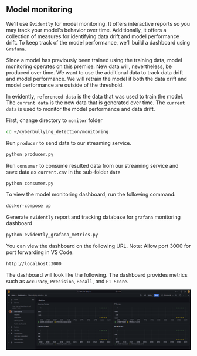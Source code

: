 ## Model monitoring

We'll use `Evidently` for model monitoring. It offers interactive reports so you may track your model's behavior over time. Additionally, it offers a collection of measures for identifying data drift and model performance drift. To keep track of the model performance, we'll build a dashboard using `Grafana`.

Since a model has previously been trained using the training data, model monitoring operates on this premise. New data will, nevertheless, be produced over time. We want to use the additional data to track data drift and model performance. We will retrain the model if both the data drift and model performance are outside of the threshold.

In evidently, `referenced data` is the data that was used to train the model. The `current data` is the new data that is generated over time. The `current data` is used to monitor the model performance and data drift.

First, change directory to `monitor` folder

```bash
cd ~/cyberbullying_detection/monitoring
```

Run `producer` to send data to our streaming service. 

```bash
python producer.py
```

Run `consumer` to consume resulted data from our streaming service and save data as `current.csv` in the sub-folder `data`

```bash
python consumer.py
```

To view the model monitoring dashboard, run the following command:
```bash
docker-compose up
```

Generate `evidently` report and tracking database for `grafana` monitoring dashboard

```bash
python evidently_grafana_metrics.py
```

You can view the dashboard on the following URL. Note: Allow port 3000 for port forwarding in VS Code.
```bash
http://localhost:3000
```

The dashboard will look like the following. The dashboard provides metrics such as `Accuracy`, `Precision`, `Recall`, and `F1 Score`.

![grafana](images/grafana.png)
